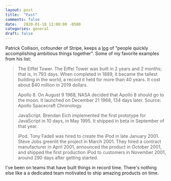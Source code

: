 ```yaml
---
layout: post
title:  "Fast"
comments: false
date:   2020-01-18 12:00:00 -0500
categories: general
draft: false
---
```


Patrick Collison, cofounder of Stripe, keeps a [log](https://patrickcollison.com/fast) of "people quickly accomplishing ambitious things together". Some of my favorite examples from his list:

> The Eiffel Tower. The Eiffel Tower was built in 2 years and 2 months; that is, in 793 days. When completed in 1889, it became the tallest building in the world, a record it held for more than 40 years. It cost about $40 million in 2019 dollars. 
> 
> Apollo 8. On August 9 1968, NASA decided that Apollo 8 should go to the moon. It launched on December 21 1968, 134 days later. Source: Apollo Spacecraft Chronology.
> 
> JavaScript. Brendan Eich implemented the first prototype for JavaScript in 10 days, in May 1995. It shipped in beta in September of that year.
> 
> iPod. Tony Fadell was hired to create the iPod in late January 2001. Steve Jobs greenlit the project in March 2001. They hired a contract manufacturer in April 2001, announced the product in October 2001, and shipped the first production iPod to customers in November 2001, around 290 days after getting started.

I've been on teams that have built things in record time. There's nothing else like a a dedicated team motivated to ship amazing products on time.